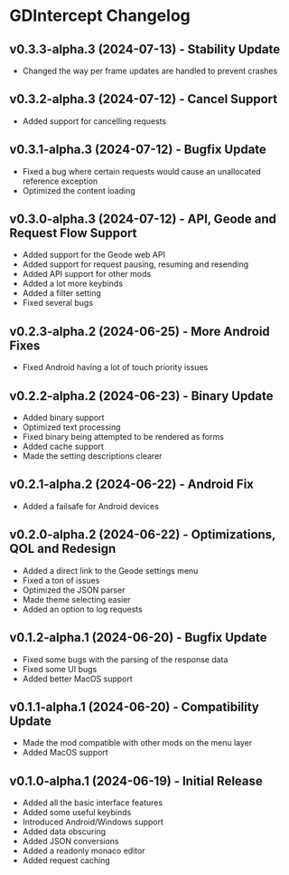# GDIntercept Changelog

## v0.3.3-alpha.3 (2024-07-13) - Stability Update

- Changed the way per frame updates are handled to prevent crashes

## v0.3.2-alpha.3 (2024-07-12) - Cancel Support

- Added support for cancelling requests

## v0.3.1-alpha.3 (2024-07-12) - Bugfix Update

- Fixed a bug where certain requests would cause an unallocated reference exception
- Optimized the content loading

## v0.3.0-alpha.3 (2024-07-12) - API, Geode and Request Flow Support

- Added support for the Geode web API
- Added support for request pausing, resuming and resending
- Added API support for other mods
- Added a lot more keybinds
- Added a filter setting
- Fixed several bugs

## v0.2.3-alpha.2 (2024-06-25) - More Android Fixes

- Fixed Android having a lot of touch priority issues

## v0.2.2-alpha.2 (2024-06-23) - Binary Update

- Added binary support
- Optimized text processing
- Fixed binary being attempted to be rendered as forms
- Added cache support
- Made the setting descriptions clearer

## v0.2.1-alpha.2 (2024-06-22) - Android Fix

- Added a failsafe for Android devices

## v0.2.0-alpha.2 (2024-06-22) - Optimizations, QOL and Redesign

- Added a direct link to the Geode settings menu
- Fixed a ton of issues
- Optimized the JSON parser
- Made theme selecting easier
- Added an option to log requests

## v0.1.2-alpha.1 (2024-06-20) - Bugfix Update

- Fixed some bugs with the parsing of the response data
- Fixed some UI bugs
- Added better MacOS support

## v0.1.1-alpha.1 (2024-06-20) - Compatibility Update

- Made the mod compatible with other mods on the menu layer
- Added MacOS support

## v0.1.0-alpha.1 (2024-06-19) - Initial Release

- Added all the basic interface features
- Added some useful keybinds
- Introduced Android/Windows support
- Added data obscuring
- Added JSON conversions
- Added a readonly monaco editor
- Added request caching
